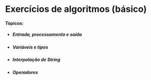 # Exercícios de algoritmos (básico)

#### Tópicos:
- ##### Entrada, processamento e saída
- ##### Variáveis e tipos
- ##### Interpolação de String
- ##### Operadores
